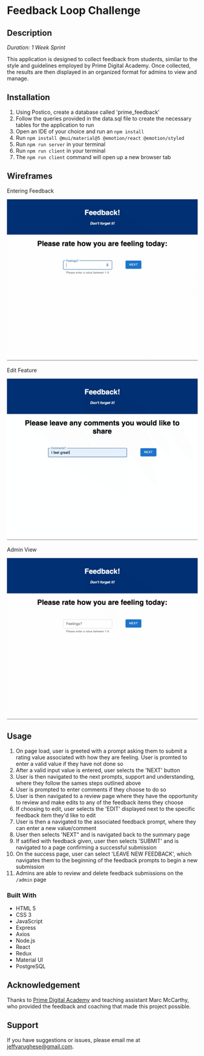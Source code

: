 # Feedback Loop Challenge

## Description

_Duration: 1 Week Sprint_

This application is designed to collect feedback from students, similar to the style and guidelines employed by Prime Digital Academy. Once collected, the results are then displayed in an organized format for admins to view and manage.

## Installation

1. Using Postico, create a database called 'prime_feedback'
2. Follow the queries provided in the data.sql file to create the necessary tables for the application to run
3. Open an IDE of your choice and run an `npm install`
4. Run `npm install @mui/material@5 @emotion/react @emotion/styled` 
5. Run `npm run server` in your terminal
6. Run `npm run client` in your terminal
7. The `npm run client` command will open up a new browser tab 

## Wireframes

Entering Feedback

![Usage Part 1](/wireframes/part_1.gif)

Edit Feature

![Usage Part 2](/wireframes/part_2.gif)

Admin View

![Usage Part 3](/wireframes/part_3.gif)

## Usage

1. On page load, user is greeted with a prompt asking them to submit a rating value associated with how they are feeling. User is promted to enter a valid value if they have not done so 
2. After a valid input value is entered, user selects the 'NEXT' button
3. User is then navigated to the next prompts, support and understanding, where they follow the sames steps outlined above
4. User is prompted to enter comments if they choose to do so
5. User is then navigated to a review page where they have the opportunity to review and make edits to any of the feedback items they choose
6. If choosing to edit, user selects the 'EDIT' displayed next to the specific feedback item they'd like to edit 
7. User is then a navigated to the associated feedback prompt, where they can enter a new value/comment
8. User then selects 'NEXT" and is navigated back to the summary page
9. If satified with feedback given, user then selects 'SUBMIT' and is navigated to a page confirming a successful submission
10. On the success page, user can select 'LEAVE NEW FEEDBACK', which navigates them to the beginning of the feedback prompts to begin a new submission
11. Admins are able to review and delete feedback submissions on the `/admin` page

### Built With

- HTML 5
- CSS 3
- JavaScript
- Express
- Axios
- Node.js
- React
- Redux
- Material UI
- PostgreSQL

## Acknowledgement

Thanks to [Prime Digital Academy](www.primeacademy.io) and teaching assistant Marc McCarthy, who provided the feedback and coaching that made this project possible.

## Support

If you have suggestions or issues, please email me at [jeffvarughese@gmail.com](google.com).
